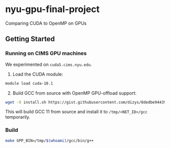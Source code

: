 # nyu-gpu-final-project

Comparing CUDA to OpenMP on GPUs

## Getting Started

### Running on CIMS GPU machines

We experimented on `cuda5.cims.nyu.edu`.

1. Load the CUDA module:

```bash
module load cuda-10.1
```

2. Build GCC from source with OpenMP GPU-offload support:

```bash
wget -O install.sh https://gist.githubusercontent.com/dizys/8dedbe94439b91d759b6c1e6e316d542/raw/88fd90611513e4caf89cdfb41ae6734ca6e1a2ea/build_gcc_with_offload.sh && sh install.sh
```

This will build GCC 11 from source and install it to `/tmp/<NET_ID>/gcc` temporarily.

### Build

```bash
make GPP_BIN=/tmp/$(whoami)/gcc/bin/g++
```
